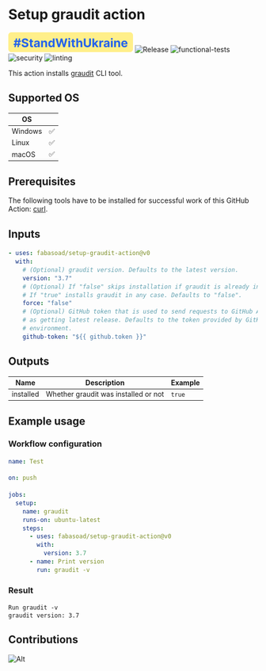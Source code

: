 # Setup graudit action

[![Stand With Ukraine](https://raw.githubusercontent.com/vshymanskyy/StandWithUkraine/main/badges/StandWithUkraine.svg)](https://stand-with-ukraine.pp.ua)
![Release](https://img.shields.io/github/v/release/fabasoad/setup-graudit-action?include_prereleases)
![functional-tests](https://github.com/fabasoad/setup-graudit-action/actions/workflows/functional-tests.yml/badge.svg)
![security](https://github.com/fabasoad/setup-graudit-action/actions/workflows/security.yml/badge.svg)
![linting](https://github.com/fabasoad/setup-graudit-action/actions/workflows/linting.yml/badge.svg)

This action installs [graudit](https://github.com/wireghoul/graudit) CLI tool.

## Supported OS

<!-- prettier-ignore-start -->
| OS      |                    |
|---------|--------------------|
| Windows | :white_check_mark: |
| Linux   | :white_check_mark: |
| macOS   | :white_check_mark: |
<!-- prettier-ignore-end -->

## Prerequisites

The following tools have to be installed for successful work of this GitHub Action:
[curl](https://curl.se).

## Inputs

```yaml
- uses: fabasoad/setup-graudit-action@v0
  with:
    # (Optional) graudit version. Defaults to the latest version.
    version: "3.7"
    # (Optional) If "false" skips installation if graudit is already installed.
    # If "true" installs graudit in any case. Defaults to "false".
    force: "false"
    # (Optional) GitHub token that is used to send requests to GitHub API such
    # as getting latest release. Defaults to the token provided by GitHub Actions
    # environment.
    github-token: "${{ github.token }}"
```

## Outputs

<!-- prettier-ignore-start -->
| Name      | Description                          | Example |
|-----------|--------------------------------------|---------|
| installed | Whether graudit was installed or not | `true`  |
<!-- prettier-ignore-end -->

## Example usage

### Workflow configuration

```yaml
name: Test

on: push

jobs:
  setup:
    name: graudit
    runs-on: ubuntu-latest
    steps:
      - uses: fabasoad/setup-graudit-action@v0
        with:
          version: 3.7
      - name: Print version
        run: graudit -v
```

### Result

```shell
Run graudit -v
graudit version: 3.7
```

## Contributions

![Alt](https://repobeats.axiom.co/api/embed/a34fe557eddd78e7b77a9f1237d1e1ee5c093a9d.svg "Repobeats analytics image")
